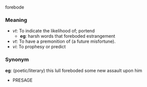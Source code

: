 forebode
### Meaning
+ _vt_: To indicate the likelihood of; portend
    + __eg__: harsh words that foreboded estrangement
+ _vt_: To have a premonition of (a future misfortune).
+ _vi_: To prophesy or predict

### Synonym

__eg__: (poetic/literary) this lull foreboded some new assault upon him

+ PRESAGE


